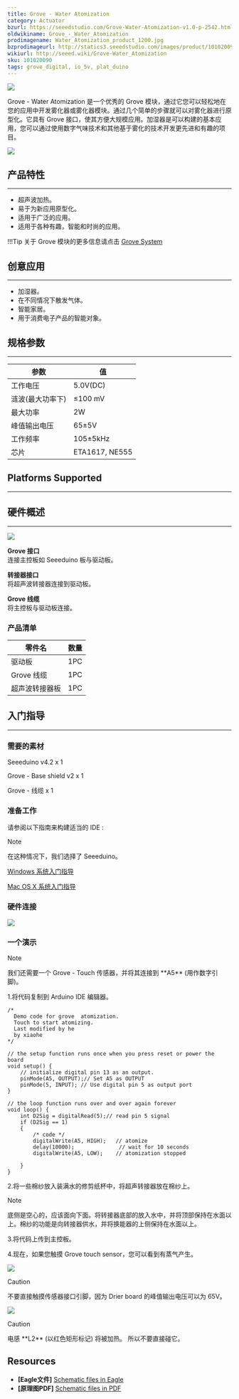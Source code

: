 ```yaml
---
title: Grove - Water Atomization
category: Actuator
bzurl: https://seeedstudio.com/Grove-Water-Atomization-v1.0-p-2542.html
oldwikiname: Grove_-_Water_Atomization
prodimagename: Water_Atomization_product_1200.jpg
bzprodimageurl: http://statics3.seeedstudio.com/images/product/101020090 4.jpg
wikiurl: http://seeed.wiki/Grove-Water_Atomization
sku: 101020090
tags: grove_digital, io_5v, plat_duino
---
```


![](https://raw.githubusercontent.com/SeeedDocument/Grove-Water_Atomization/master/img/Water_Atomization_product_1200.jpg)

Grove - Water Atomization 是一个优秀的 Grove 模块，通过它您可以轻松地在您的应用中开发雾化器或雾化器模块。通过几个简单的步骤就可以对雾化器进行原型化。它具有 Grove 接口，使其方便大规模应用。加湿器是可以构建的基本应用，您可以通过使用数字气味技术和其他基于雾化的技术开发更先进和有趣的项目。

[![](https://github.com/SeeedDocument/wiki_chinese/raw/master/docs/images/click_to_buy.PNG)](https://item.taobao.com/item.htm?spm=a230r.1.14.15.4d11ba7cm9BTVl&id=531586572094&ns=1&abbucket=1#detail)

## 产品特性
--------

-   超声波加热。
-   易于为新应用原型化。
-   适用于广泛的应用。
-   适用于各种有趣，智能和时尚的应用。

!!!Tip
    关于 Grove 模块的更多信息请点击 [Grove System](http://seeed.wiki/Grove_System/)

## 创意应用
-----------------

-   加湿器。
-   在不同情况下散发气体。
-   智能家居。
-   用于消费电子产品的智能对象。

## 规格参数
--------------

| 参数            | 值          |
|----------------------|----------------|
| 工作电压    | 5.0V(DC)       |
| 涟波(最大功率下) | ≤100 mV        |
| 最大功率            | 2W             |
| 峰值输出电压  | 65±5V          |
| 工作频率  | 105±5kHz       |
| 芯片                | ETA1617, NE555 |

## Platforms Supported
-------------------

## 硬件概述
-----------------

![](https://raw.githubusercontent.com/SeeedDocument/Grove-Water_Atomization/master/img/Water_Atomization_hardware_overview_1200.jpg)

**Grove 接口**   
连接主控板如 Seeeduino 板与驱动板。

**转接器接口**   
将超声波转接器连接到驱动板。

**Grove 线缆**   
将主控板与驱动板连接。

### **产品清单**

| 零件名                  | 数量 |
|-----------------------------|----------|
| 驱动板                | 1PC      |
| Grove 线缆                  | 1PC      |
| 超声波转接器板 | 1PC      |

## 入门指导
-----------

### **需要的素材**

Seeeduino v4.2 x 1

Grove - Base shield v2 x 1

Grove - 线缆 x 1

### **准备工作**

请参阅以下指南来构建适当的 IDE :

<div class="admonition note">
<p class="admonition-title">Note</p>
在这种情况下，我们选择了 Seeeduino。
</div>

[Windows 系统入门指导](/Seeeduino_v4.2#Getting_Started_on_Windows)

[Mac OS X 系统入门指导](/Seeeduino_v4.2#Getting_Started_on_Mac_OS_X)

### **硬件连接**

![](https://raw.githubusercontent.com/SeeedDocument/Grove-Water_Atomization/master/img/Water_Atomization_hardware_connection.jpg)

### **一个演示**

<div class="admonition note">
<p class="admonition-title">Note</p>
我们还需要一个 Grove - Touch 传感器，并将其连接到 **A5** (用作数字引脚)。
</div>

1.将代码复制到 Arduino IDE 编辑器。

```
/*
  Demo code for grove  atomization.
  Touch to start atomizing.
  Last modified by he
  by xiaohe
*/

// the setup function runs once when you press reset or power the board
void setup() {
    // initialize digital pin 13 as an output.
    pinMode(A5, OUTPUT);// Set A5 as OUTPUT
    pinMode(5, INPUT); // Use digital pin 5 as output port
}

// the loop function runs over and over again forever
void loop() {
    int D2Sig = digitalRead(5);// read pin 5 signal
    if (D2Sig == 1)
    {
        /* code */
        digitalWrite(A5, HIGH);   // atomize
        delay(10000);              // wait for 10 seconds
        digitalWrite(A5, LOW);    // atomization stopped

    }
}
```

2.将一些棉纱放入装满水的修剪纸杯中，将超声转接器放在棉纱上。

<div class="admonition note">
<p class="admonition-title">Note</p>
底侧是空心的，应该面向下面。将转接器底部的放入水中，并将顶部保持在水面以上。棉纱的功能是向转接器供水，并将换能器的上侧保持在水面以上。
</div>

3.将代码上传到主控板。

4.现在，如果您触摸 Grove touch sensor，您可以看到有蒸气产生。

![](https://raw.githubusercontent.com/SeeedDocument/Grove-Water_Atomization/master/img/Water_Atomization_hardware_connection.jpg)

<div class="admonition caution">
<p class="admonition-title">Caution</p>
不要直接触摸传感器接口引脚，因为 Drier board 的峰值输出电压可以为 65V。
</div>

![](https://raw.githubusercontent.com/SeeedDocument/Grove-Water_Atomization/master/img/High_voltage_warning_600.jpg)

<div class="admonition caution">
<p class="admonition-title">Caution</p>
电感 **L2** (以红色矩形标记) 将被加热。 所以不要直接碰它。
</div>


Resources
---------

- **[Eagle文件]** [Schematic files in Eagle](https://raw.githubusercontent.com/SeeedDocument/Grove-Water_Atomization/master/res/Schematic_file_in_Eagle.zip)
- **[原理图PDF]** [Schematic files in PDF](https://raw.githubusercontent.com/SeeedDocument/Grove-Water_Atomization/master/res/Schematic_file_in_PDF.zip)


<!-- This Markdown file was created from http://www.seeedstudio.com/wiki/Grove_-_Water_Atomization -->
